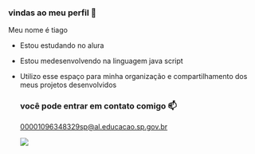 ### vindas ao meu perfil 💙

Meu nome é tiago

- Estou estudando no alura
- Estou medesenvolvendo na linguagem java script
- Utilizo esse espaço para minha organização e compartilhamento dos meus projetos desenvolvidos

  ### você pode entrar em contato comigo 📫

  00001096348329sp@al.educacao.sp.gov.br

  ![](https://media1.tenor.com/m/P3B2NSF7xWMAAAAC/neymar-melhor-jogador.gif)


  
